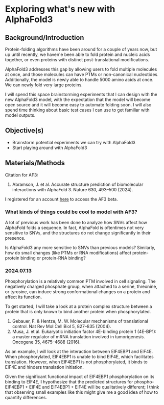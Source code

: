 # Exploring what's new with AlphaFold3

## Background/Introduction

Protein-folding algorithms have been around for a couple of years now, but up until recently, we haven'e been able to fold protein and nucleic acids together, or even proteins with distinct post-translational modifications.

AlphaFold3 addresses this gap by allowing users to fold multiple molecules at once, and those molecules can have PTMs or non-canonical nucleotides. Additionally, the model is newly able to handle 5000 amino acids at once. We can newly fold very large proteins.

I will spend this space brainstorming experiments that I can design with the new AlphaFold3 model, with the expectation that the model will become open source and it will become easy to automate folding soon. I will also spend time thinking about basic test cases I can use to get familiar with model outputs.

## Objective(s)

- Brainstorm potential experiments we can try with AlphaFold3
- Start playing around with AlphaFold3

## Materials/Methods

Citation for AF3:

1. Abramson, J. et al. Accurate structure prediction of biomolecular interactions with AlphaFold 3. Nature 630, 493–500 (2024).

I registered for an account [here](<https://alphafoldserver.com/>) to access the AF3 beta.

### What kinds of things could be cool to model with AF3?

A lot of previous work has been done to analyze how SNVs affect how AlphaFold folds a sequence. In fact, AlphaFold is oftentimes not very sensitive to SNVs, and the structures do not change significantly in their presence. 

Is AlphaFold3 any more sensitive to SNVs than previous models? Similarly, how do small changes (like PTMs or RNA modifications) affect protein-protein binding or protein-RNA binding?

### 2024.07.13

Phosphorylation is a relatively common PTM involved in cell signaling. The negatively charged phosphate group, when attached to a serine, threonine, or tyrosine, can induce strong conformational changes on a protein and affect its function.

To get started, I will take a look at a protein complex structure between a protein that is only known to bind another protein when phosphorylated.

1. Gebauer, F. & Hentze, M. W. Molecular mechanisms of translational control. Nat Rev Mol Cell Biol 5, 827–835 (2004).
1. Musa, J. et al. Eukaryotic initiation factor 4E-binding protein 1 (4E-BP1): a master regulator of mRNA translation involved in tumorigenesis. Oncogene 35, 4675–4688 (2016).


As an example, I will look at the interaction between EIF4EBP1 and EIF4E. When phosphorylated, EIF4EBP1 is unable to bind EIF4E, which facilitates translation. However, when EIF4EBP1 is not phosphorylated, it binds to EIF4E and hinders translation initiation.

Given the significant functional impact of EIF4EBP1 phosphorylation on its binding to EIF4E, I hypothesize that the predicted structures for phospho-EIF4EBP1 + EIF4E and EIF4EBP1 + EIF4E will be qualitatively different; I think that observing small examples like this might give me a good idea of how to quantify differences.
